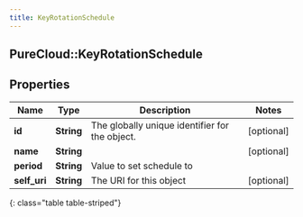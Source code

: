 ```yaml
---
title: KeyRotationSchedule
---
```

## PureCloud::KeyRotationSchedule

## Properties

|Name | Type | Description | Notes|
|------------ | ------------- | ------------- | -------------|
| **id** | **String** | The globally unique identifier for the object. | [optional] |
| **name** | **String** |  | [optional] |
| **period** | **String** | Value to set schedule to | |
| **self_uri** | **String** | The URI for this object | [optional] |
{: class="table table-striped"}


